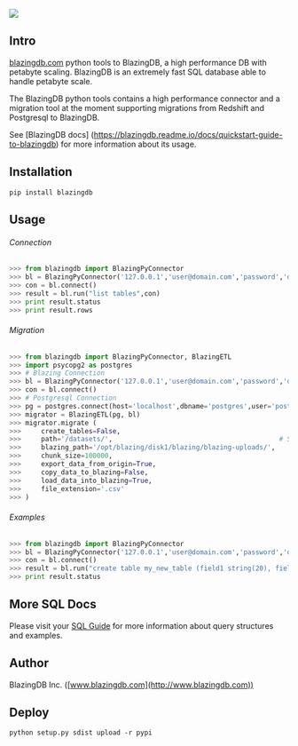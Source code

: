 ![](http://www.blazingdb.com/images/Logo_Blazing_verde.png)



## Intro

[blazingdb.com](http://www.blazingdb.com) python tools to BlazingDB, a high performance DB with petabyte scaling.
BlazingDB is an extremely fast SQL database able to handle petabyte scale.

The BlazingDB python tools contains a high performance connector and a migration tool at the moment supporting migrations from Redshift and Postgresql to BlazingDB.

See [BlazingDB docs] (https://blazingdb.readme.io/docs/quickstart-guide-to-blazingdb) for more information about its usage.

## Installation

`pip install blazingdb`



## Usage

###### Connection

```py
>>> from blazingdb import BlazingPyConnector
>>> bl = BlazingPyConnector('127.0.0.1','user@domain.com','password','database_name',port=8089)
>>> con = bl.connect()
>>> result = bl.run("list tables",con)
>>> print result.status
>>> print result.rows
```

###### Migration

```py
>>> from blazingdb import BlazingPyConnector, BlazingETL
>>> import psycopg2 as postgres
>>> # Blazing Connection
>>> bl = BlazingPyConnector('127.0.0.1','user@domain.com','password','database_name',port=8089)
>>> con = bl.connect()
>>> # Postgresql Connection
>>> pg = postgres.connect(host='localhost',dbname='postgres',user='postgres',password='postgres')
>>> migrator = BlazingETL(pg, bl)
>>> migrator.migrate (
>>>     create_tables=False,                                            # Specify if it's needed to create the tables in the migration
>>>     path='/datasets/',                                    		# Specify where will the migration data files stored
>>>     blazing_path='/opt/blazing/disk1/blazing/blazing-uploads/',     # Specify in case it's wanted to copy the data to BlazingDB uploads folder
>>>     chunk_size=100000,                                              # Specify the size of the chunks of data to migrate
>>>     export_data_from_origin=True,                                   # Turn to False in case you already have the and only need to load them into BlazingDb
>>>     copy_data_to_blazing=False,                                     # Turn to True in case you want to copy the data to BlazingDB uploads folder
>>>     load_data_into_blazing=True,                                    # Turn to False in case you want to migrate only the structure and not the data
>>>     file_extension='.csv'                                           # Specify the data files extension
>>> )
```

###### Examples

```py
>>> from blazingdb import BlazingPyConnector
>>> bl = BlazingPyConnector('127.0.0.1','user@domain.com','password','database_name',port=8089)
>>> con = bl.connect()
>>> result = bl.run("create table my_new_table (field1 string(20), field2 long, field3 date, field4 double)",con)
>>> print result.status
```

## More SQL Docs

Please visit your [SQL Guide](https://blazingdb.readme.io/docs/blazingdb-sql-guide) for more information about query structures and examples.

## Author

BlazingDB Inc. ([www.blazingdb.com](http://www.blazingdb.com))


## Deploy

```
python setup.py sdist upload -r pypi
```
